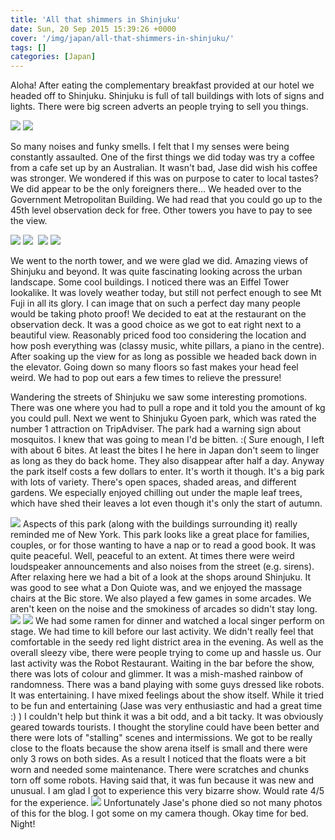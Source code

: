 ```yaml
---
title: 'All that shimmers in Shinjuku'
date: Sun, 20 Sep 2015 15:39:26 +0000
cover: '/img/japan/all-that-shimmers-in-shinjuku/'
tags: []
categories: [Japan]
---
```


Aloha! After eating the complementary breakfast provided at our hotel we headed off to Shinjuku. Shinjuku is full of tall buildings with lots of signs and lights. There were big screen adverts an people trying to sell you things.

[![](https://jovialdragon.files.wordpress.com/2015/09/img_1332.jpg)](https://jovialdragon.files.wordpress.com/2015/09/img_1332.jpg)
[![](https://jovialdragon.files.wordpress.com/2015/09/img_1333.jpg)](https://jovialdragon.files.wordpress.com/2015/09/img_1333.jpg)

So many noises and funky smells. I felt that I my senses were being constantly assaulted. One of the first things we did today was try a coffee from a cafe set up by an Australian. It wasn't bad, Jase did wish his coffee was stronger. We wondered if this was on purpose to cater to local tastes? We did appear to be the only foreigners there... We headed over to the Government Metropolitan Building. We had read that you could go up to the 45th level observation deck for free. Other towers you have to pay to see the view.

[![](https://jovialdragon.files.wordpress.com/2015/09/img_1317.jpg)](https://jovialdragon.files.wordpress.com/2015/09/img_1317.jpg)
[![](https://jovialdragon.files.wordpress.com/2015/09/img_1321.jpg)](https://jovialdragon.files.wordpress.com/2015/09/img_1321.jpg) 
[![](https://jovialdragon.files.wordpress.com/2015/09/img_1324.jpg)](https://jovialdragon.files.wordpress.com/2015/09/img_1324.jpg)
[![](https://jovialdragon.files.wordpress.com/2015/09/img_1327.jpg)](https://jovialdragon.files.wordpress.com/2015/09/img_1327.jpg)

We went to the north tower, and we were glad we did. Amazing views of Shinjuku and beyond. It was quite fascinating looking across the urban landscape. Some cool buildings. I noticed there was an Eiffel Tower lookalike. It was lovely weather today, but still not perfect enough to see Mt Fuji in all its glory. I can image that on such a perfect day many people would be taking photo proof! We decided to eat at the restaurant on the observation deck. It was a good choice as we got to eat right next to a beautiful view. Reasonably priced food too considering the location and how posh everything was (classy music, white pillars, a piano in the centre). After soaking up the view for as long as possible we headed back down in the elevator. Going down so many floors so fast makes your head feel weird. We had to pop out ears a few times to relieve the pressure! 

Wandering the streets of Shinjuku we saw some interesting promotions. There was one where you had to pull a rope and it told you the amount of kg you could pull. Next we went to Shinjuku Gyoen park, which was rated the number 1 attraction on TripAdviser. The park had a warning sign about mosquitos. I knew that was going to mean I'd be bitten. :( Sure enough, I left with about 6 bites. At least the bites I he here in Japan don't seem to linger as long as they do back home. They also disappear after half a day. Anyway the park itself costs a few dollars to enter. It's worth it though. It's a big park with lots of variety. There's open spaces, shaded areas, and different gardens. We especially enjoyed chilling out under the maple leaf trees, which have shed their leaves a lot even though it's only the start of autumn.

[![](https://jovialdragon.files.wordpress.com/2015/09/img_1329-0.jpg)](https://jovialdragon.files.wordpress.com/2015/09/img_1329-0.jpg) Aspects of this park (along with the buildings surrounding it) really reminded me of New York. This park looks like a great place for families, couples, or for those wanting to have a nap or to read a good book. It was quite peaceful. Well, peaceful to an extent. At times there were weird loudspeaker announcements and also noises from the street (e.g. sirens). After relaxing here we had a bit of a look at the shops around Shinjuku. It was good to see what a Don Quiote was, and we enjoyed the massage chairs at the Bic store. We also played a few games in some arcades. We aren't keen on the noise and the smokiness of arcades so didn't stay long.  [![](https://jovialdragon.files.wordpress.com/2015/09/img_1330.jpg)](https://jovialdragon.files.wordpress.com/2015/09/img_1330.jpg) [![](https://jovialdragon.files.wordpress.com/2015/09/img_1331.jpg)](https://jovialdragon.files.wordpress.com/2015/09/img_1331.jpg) We had some ramen for dinner and watched a local singer perform on stage. We had time to kill before our last activity. We didn't really feel that comfortable in the seedy red light district area in the evening. As well as the overall sleezy vibe, there were people trying to come up and hassle us. Our last activity was the Robot Restaurant. Waiting in the bar before the show, there was lots of colour and glimmer. It was a mish-mashed rainbow of randomness. There was a band playing with some guys dressed like robots. It was entertaining. I have mixed feelings about the show itself. While it tried to be fun and entertaining (Jase was very enthusiastic and had a great time :) ) I couldn't help but think it was a bit odd, and a bit tacky. It was obviously geared towards tourists. I thought the storyline could have been better and there were lots of "stalling" scenes and intermissions. We got to be really close to the floats because the show arena itself is small and there were only 3 rows on both sides. As a result I noticed that the floats were a bit worn and needed some maintenance. There were scratches and chunks torn off some robots. Having said that, it was fun because it was new and unusual. I am glad I got to experience this very bizarre show. Would rate 4/5 for the experience. [![](https://jovialdragon.files.wordpress.com/2015/09/img_1339.jpg)](https://jovialdragon.files.wordpress.com/2015/09/img_1339.jpg) Unfortunately Jase's phone died so not many photos of this for the blog. I got some on my camera though. Okay time for bed. Night!